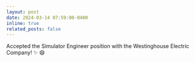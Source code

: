 ```yaml
---
layout: post
date: 2024-03-14 07:59:00-0400
inline: true
related_posts: false
---
```


Accepted the Simulator Engineer position with the Westinghouse Electric Company! :sparkles: :smile:
